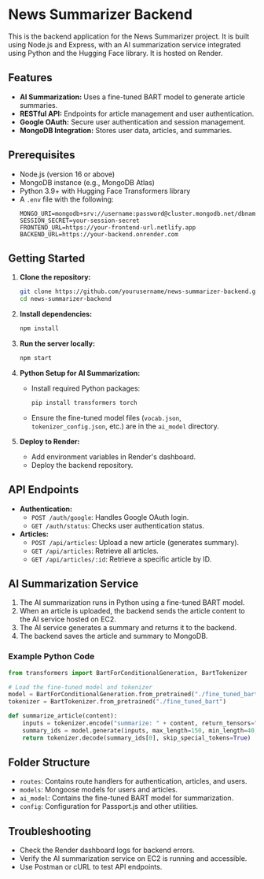 
# News Summarizer Backend

This is the backend application for the News Summarizer project. It is built using Node.js and Express, with an AI summarization service integrated using Python and the Hugging Face library. It is hosted on Render.

## Features
- **AI Summarization:** Uses a fine-tuned BART model to generate article summaries.
- **RESTful API:** Endpoints for article management and user authentication.
- **Google OAuth:** Secure user authentication and session management.
- **MongoDB Integration:** Stores user data, articles, and summaries.

## Prerequisites
- Node.js (version 16 or above)
- MongoDB instance (e.g., MongoDB Atlas)
- Python 3.9+ with Hugging Face Transformers library
- A `.env` file with the following:
  ```
  MONGO_URI=mongodb+srv://username:password@cluster.mongodb.net/dbname
  SESSION_SECRET=your-session-secret
  FRONTEND_URL=https://your-frontend-url.netlify.app
  BACKEND_URL=https://your-backend.onrender.com
  ```

## Getting Started
1. **Clone the repository:**
   ```bash
   git clone https://github.com/yourusername/news-summarizer-backend.git
   cd news-summarizer-backend
   ```

2. **Install dependencies:**
   ```bash
   npm install
   ```

3. **Run the server locally:**
   ```bash
   npm start
   ```

4. **Python Setup for AI Summarization:**
   - Install required Python packages:
     ```bash
     pip install transformers torch
     ```
   - Ensure the fine-tuned model files (`vocab.json`, `tokenizer_config.json`, etc.) are in the `ai_model` directory.

5. **Deploy to Render:**
   - Add environment variables in Render's dashboard.
   - Deploy the backend repository.

## API Endpoints
- **Authentication:**
  - `POST /auth/google`: Handles Google OAuth login.
  - `GET /auth/status`: Checks user authentication status.
- **Articles:**
  - `POST /api/articles`: Upload a new article (generates summary).
  - `GET /api/articles`: Retrieve all articles.
  - `GET /api/articles/:id`: Retrieve a specific article by ID.

## AI Summarization Service
1. The AI summarization runs in Python using a fine-tuned BART model.
2. When an article is uploaded, the backend sends the article content to the AI service hosted on EC2.
3. The AI service generates a summary and returns it to the backend.
4. The backend saves the article and summary to MongoDB.

### Example Python Code
```python
from transformers import BartForConditionalGeneration, BartTokenizer

# Load the fine-tuned model and tokenizer
model = BartForConditionalGeneration.from_pretrained("./fine_tuned_bart")
tokenizer = BartTokenizer.from_pretrained("./fine_tuned_bart")

def summarize_article(content):
    inputs = tokenizer.encode("summarize: " + content, return_tensors="pt", max_length=1024, truncation=True)
    summary_ids = model.generate(inputs, max_length=150, min_length=40, length_penalty=2.0, num_beams=4, early_stopping=True)
    return tokenizer.decode(summary_ids[0], skip_special_tokens=True)
```

## Folder Structure
- `routes`: Contains route handlers for authentication, articles, and users.
- `models`: Mongoose models for users and articles.
- `ai_model`: Contains the fine-tuned BART model for summarization.
- `config`: Configuration for Passport.js and other utilities.

## Troubleshooting
- Check the Render dashboard logs for backend errors.
- Verify the AI summarization service on EC2 is running and accessible.
- Use Postman or cURL to test API endpoints.
